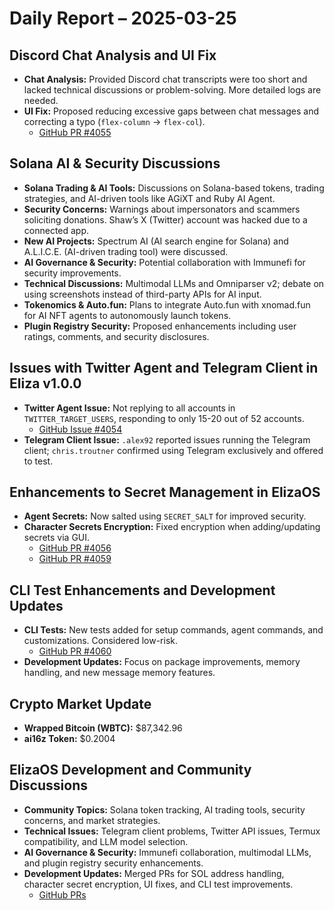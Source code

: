 # Daily Report – 2025-03-25  

## Discord Chat Analysis and UI Fix  
- **Chat Analysis:** Provided Discord chat transcripts were too short and lacked technical discussions or problem-solving. More detailed logs are needed.  
- **UI Fix:** Proposed reducing excessive gaps between chat messages and correcting a typo (`flex-column` → `flex-col`).  
  - [GitHub PR #4055](https://github.com/elizaOS/eliza/pull/4055)  

## Solana AI & Security Discussions  
- **Solana Trading & AI Tools:** Discussions on Solana-based tokens, trading strategies, and AI-driven tools like AGiXT and Ruby AI Agent.  
- **Security Concerns:** Warnings about impersonators and scammers soliciting donations. Shaw’s X (Twitter) account was hacked due to a connected app.  
- **New AI Projects:** Spectrum AI (AI search engine for Solana) and A.L.I.C.E. (AI-driven trading tool) were discussed.  
- **AI Governance & Security:** Potential collaboration with Immunefi for security improvements.  
- **Technical Discussions:** Multimodal LLMs and Omniparser v2; debate on using screenshots instead of third-party APIs for AI input.  
- **Tokenomics & Auto.fun:** Plans to integrate Auto.fun with xnomad.fun for AI NFT agents to autonomously launch tokens.  
- **Plugin Registry Security:** Proposed enhancements including user ratings, comments, and security disclosures.  

## Issues with Twitter Agent and Telegram Client in Eliza v1.0.0  
- **Twitter Agent Issue:** Not replying to all accounts in `TWITTER_TARGET_USERS`, responding to only 15-20 out of 52 accounts.  
  - [GitHub Issue #4054](https://github.com/elizaOS/eliza/issues/4054)  
- **Telegram Client Issue:** `.alex92` reported issues running the Telegram client; `chris.troutner` confirmed using Telegram exclusively and offered to test.  

## Enhancements to Secret Management in ElizaOS  
- **Agent Secrets:** Now salted using `SECRET_SALT` for improved security.  
- **Character Secrets Encryption:** Fixed encryption when adding/updating secrets via GUI.  
  - [GitHub PR #4056](https://github.com/elizaOS/eliza/pull/4056)  
  - [GitHub PR #4059](https://github.com/elizaOS/eliza/pull/4059)  

## CLI Test Enhancements and Development Updates  
- **CLI Tests:** New tests added for setup commands, agent commands, and customizations. Considered low-risk.  
  - [GitHub PR #4060](https://github.com/elizaOS/eliza/pull/4060)  
- **Development Updates:** Focus on package improvements, memory handling, and new message memory features.  

## Crypto Market Update  
- **Wrapped Bitcoin (WBTC):** $87,342.96  
- **ai16z Token:** $0.2004  

## ElizaOS Development and Community Discussions  
- **Community Topics:** Solana token tracking, AI trading tools, security concerns, and market strategies.  
- **Technical Issues:** Telegram client problems, Twitter API issues, Termux compatibility, and LLM model selection.  
- **AI Governance & Security:** Immunefi collaboration, multimodal LLMs, and plugin registry security enhancements.  
- **Development Updates:** Merged PRs for SOL address handling, character secret encryption, UI fixes, and CLI test improvements.  
  - [GitHub PRs](https://github.com/elizaOS/eliza/pulls?q=is%3Apr+is%3Amerged)  

